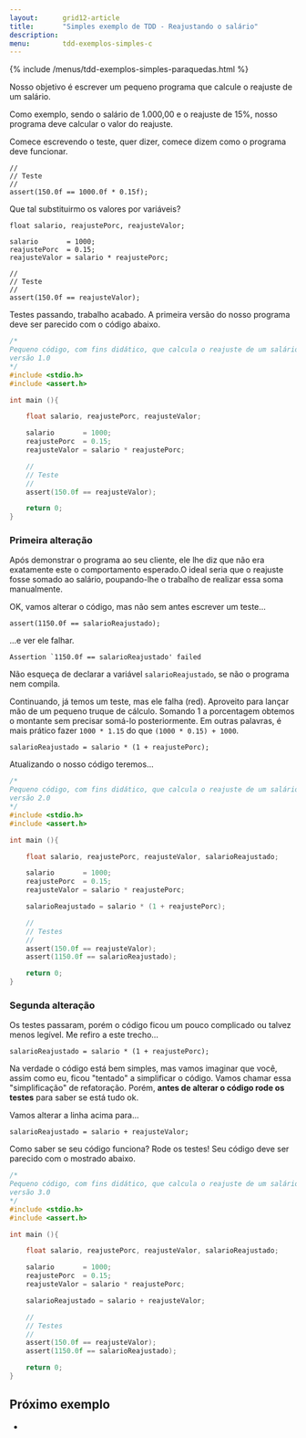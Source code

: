 ```yaml
---
layout:      grid12-article
title:       "Simples exemplo de TDD - Reajustando o salário"
description: 
menu:        tdd-exemplos-simples-c
---
```


{% include /menus/tdd-exemplos-simples-paraquedas.html %}

Nosso objetivo é escrever um pequeno programa que calcule o reajuste de um salário.

Como exemplo, sendo o salário de 1.000,00 e o reajuste de 15%, nosso programa deve calcular o valor do reajuste. 

Comece escrevendo o teste, quer dizer, comece dizem como o programa deve funcionar.

    //
    // Teste
    //
    assert(150.0f == 1000.0f * 0.15f);


Que tal substituirmo os valores por variáveis?

    float salario, reajustePorc, reajusteValor;

    salario       = 1000;
    reajustePorc  = 0.15;
    reajusteValor = salario * reajustePorc;

    //
    // Teste
    //
    assert(150.0f == reajusteValor);

Testes passando, trabalho acabado. A primeira versão do nosso programa deve ser parecido com o código abaixo.

```c
/*
Pequeno código, com fins didático, que calcula o reajuste de um salário.
versão 1.0
*/
#include <stdio.h>
#include <assert.h>

int main (){

    float salario, reajustePorc, reajusteValor;

    salario       = 1000;
    reajustePorc  = 0.15;
    reajusteValor = salario * reajustePorc;

    //
    // Teste
    //
    assert(150.0f == reajusteValor);

    return 0;
}
```


### Primeira alteração


Após demonstrar o programa ao seu cliente, ele lhe diz que não era exatamente este o comportamento esperado.O ideal
seria que o reajuste fosse somado ao salário, poupando-lhe o trabalho de realizar essa soma manualmente.

OK, vamos alterar o código, mas não sem antes escrever um teste...


    assert(1150.0f == salarioReajustado);

...e ver ele falhar.

    Assertion `1150.0f == salarioReajustado' failed

Não esqueça de declarar a variável `salarioReajustado`, se não o programa nem compila. 

Continuando, já temos um teste, mas ele falha (red). Aproveito para lançar mão de um pequeno truque de cálculo. Somando 
1 a porcentagem obtemos o montante sem precisar somá-lo posteriormente. Em outras palavras, é mais prático fazer 
`1000 * 1.15` do que `(1000 * 0.15) + 1000`.

    salarioReajustado = salario * (1 + reajustePorc);

Atualizando o nosso código teremos...

```c
/*
Pequeno código, com fins didático, que calcula o reajuste de um salário.
versão 2.0
*/
#include <stdio.h>
#include <assert.h>

int main (){

    float salario, reajustePorc, reajusteValor, salarioReajustado;

    salario       = 1000;
    reajustePorc  = 0.15;
    reajusteValor = salario * reajustePorc;

    salarioReajustado = salario * (1 + reajustePorc);

    //
    // Testes
    //
    assert(150.0f == reajusteValor);
    assert(1150.0f == salarioReajustado);

    return 0;
}
```

### Segunda alteração

Os testes passaram, porém o código ficou um pouco complicado ou talvez menos legível. Me refiro a este trecho...

    salarioReajustado = salario * (1 + reajustePorc);

Na verdade o código está bem simples, mas vamos imaginar que você, assim como eu, ficou "tentado" a simplificar o código.
Vamos chamar essa "simplificação" de refatoração. Porém, __antes de alterar o código rode os testes__ para saber se está 
tudo ok.

Vamos alterar a linha acima para...

    salarioReajustado = salario + reajusteValor;

Como saber se seu código funciona? Rode os testes! Seu código deve ser parecido com o mostrado abaixo.



```c
/*
Pequeno código, com fins didático, que calcula o reajuste de um salário.
versão 3.0
*/
#include <stdio.h>
#include <assert.h>

int main (){

    float salario, reajustePorc, reajusteValor, salarioReajustado;

    salario       = 1000;
    reajustePorc  = 0.15;
    reajusteValor = salario * reajustePorc;

    salarioReajustado = salario + reajusteValor;

    //
    // Testes
    //
    assert(150.0f == reajusteValor);
    assert(1150.0f == salarioReajustado);

    return 0;
}
```


Próximo exemplo
---

- []()
